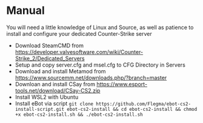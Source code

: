 # Manual

You will need a little knowledge of Linux and Source, as well as patience to install and configure your dedicated Counter-Strike server

* Download SteamCMD from https://developer.valvesoftware.com/wiki/Counter-Strike_2/Dedicated_Servers
* Setup and copy server.cfg and msel.cfg to CFG Directory in Servers
* Download and install Metamod from https://www.sourcemm.net/downloads.php/?branch=master
* Downloan and install CSay from https://www.esport-tools.net/download/CSay-CS2.zip
* Install WSL2 with Ubuntu
* Install eBot via script ```git clone https://github.com/Flegma/ebot-cs2-install-script.git ebot-cs2-install && cd ebot-cs2-install && chmod +x ebot-cs2-install.sh && ./ebot-cs2-install.sh```
